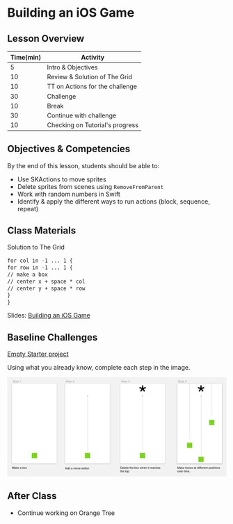 # Building an iOS Game

## Lesson Overview

| **Time(min)** | **Activity**                     |
| ------------- | ---------------------------      |
| 5             | Intro & Objectives               |
| 10            | Review & Solution of The Grid    |
| 10            | TT on Actions for the challenge  |
| 30            | Challenge                        |
| 10            | Break                            |
| 30            | Continue with challenge          |
| 10            | Checking on Tutorial's progress  |

## Objectives & Competencies
By the end of this lesson, students should be able to:

- Use SKActions to move sprites
- Delete sprites from scenes using `RemoveFromParent`
- Work with random numbers in Swift
- Identify & apply the different ways to run actions (block, sequence, repeat)

## Class Materials

Solution to The Grid

```
for col in -1 ... 1 {
for row in -1 ... 1 {
// make a box
// center x + space * col
// center y + space * row
}
}
```

Slides: [Building an iOS Game](https://docs.google.com/presentation/d/17AR52Hkqp1Lid4BohnvcHnZJ5cK3w1j7yusMJQkaRKI/edit?usp=sharing)

## Baseline Challenges

[Empty Starter project](https://github.com/Product-College-Labs/Game-Starter-Empty/tree/master)

Using what you already know, complete each step in the image.

![Moving Boxes](assets/movingBoxes.png)

<!--- https://github.com/Product-College-Labs/pop-the-bubble --->

## After Class
- Continue working on Orange Tree
